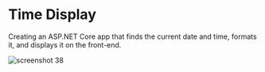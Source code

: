 # Time Display
Creating an ASP.NET Core app that finds the current date and time, formats it, and displays it on the front-end.

![screenshot 38](https://user-images.githubusercontent.com/37717564/44829104-e26a5700-abcf-11e8-9eea-d875e0737bdb.png)
